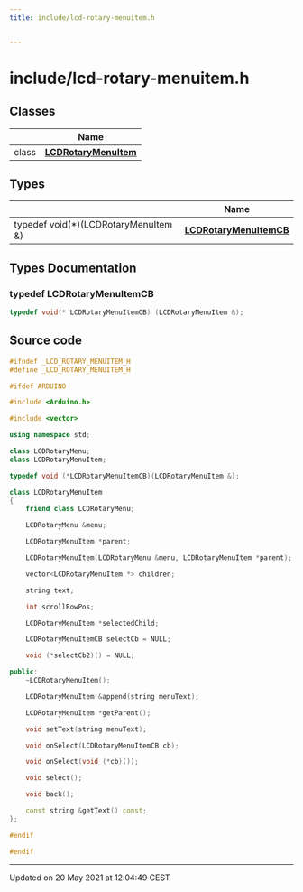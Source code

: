 ```yaml
---
title: include/lcd-rotary-menuitem.h


---
```


# include/lcd-rotary-menuitem.h








## Classes

|                | Name           |
| -------------- | -------------- |
| class | **[LCDRotaryMenuItem](https://github.com/devel0/iot-utils/tree/main/data/api/Classes/class_l_c_d_rotary_menu_item.md)**  |

## Types

|                | Name           |
| -------------- | -------------- |
| typedef void(*)(LCDRotaryMenuItem &) | **[LCDRotaryMenuItemCB](https://github.com/devel0/iot-utils/tree/main/data/api/Files/lcd-rotary-menuitem_8h.md#typedef-lcdrotarymenuitemcb)**  |










## Types Documentation

### typedef LCDRotaryMenuItemCB

```cpp
typedef void(* LCDRotaryMenuItemCB) (LCDRotaryMenuItem &);
```


































## Source code

```cpp
#ifndef _LCD_ROTARY_MENUITEM_H
#define _LCD_ROTARY_MENUITEM_H

#ifdef ARDUINO

#include <Arduino.h>

#include <vector>

using namespace std;

class LCDRotaryMenu;
class LCDRotaryMenuItem;

typedef void (*LCDRotaryMenuItemCB)(LCDRotaryMenuItem &);

class LCDRotaryMenuItem
{
    friend class LCDRotaryMenu;

    LCDRotaryMenu &menu;

    LCDRotaryMenuItem *parent;    

    LCDRotaryMenuItem(LCDRotaryMenu &menu, LCDRotaryMenuItem *parent);

    vector<LCDRotaryMenuItem *> children;

    string text;

    int scrollRowPos;

    LCDRotaryMenuItem *selectedChild;

    LCDRotaryMenuItemCB selectCb = NULL;    

    void (*selectCb2)() = NULL;    

public:
    ~LCDRotaryMenuItem();

    LCDRotaryMenuItem &append(string menuText);

    LCDRotaryMenuItem *getParent();

    void setText(string menuText);

    void onSelect(LCDRotaryMenuItemCB cb);

    void onSelect(void (*cb)());

    void select();

    void back();

    const string &getText() const;
};

#endif

#endif
```


-------------------------------

Updated on 20 May 2021 at 12:04:49 CEST

